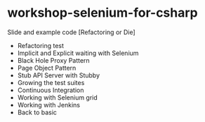 # workshop-selenium-for-csharp

Slide and example code [Refactoring or Die]
* Refactoring test
* Implicit and Explicit waiting with Selenium
* Black Hole Proxy Pattern
* Page Object Pattern
* Stub API Server with Stubby
* Growing the test suites
* Continuous Integration
* Working with Selenium grid
* Working with Jenkins
* Back to basic


